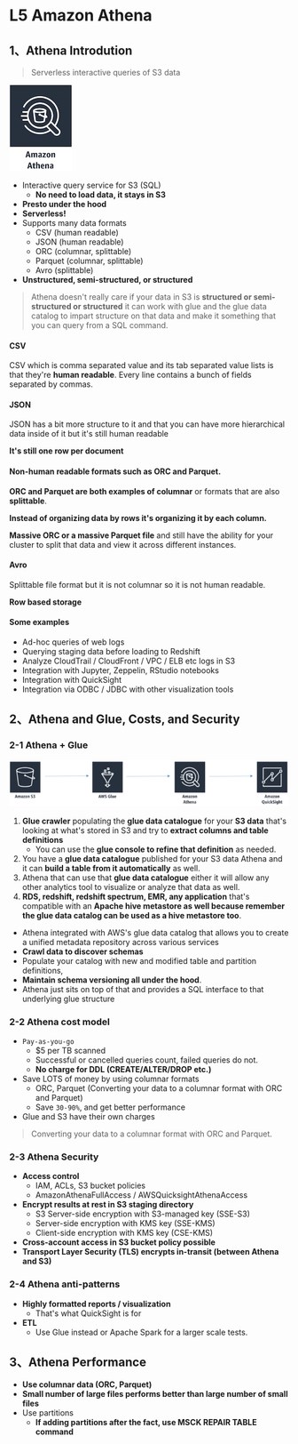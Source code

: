 # **L5 Amazon Athena**

## **1、Athena Introdution**

> Serverless interactive queries of S3 data

![Alt Image Text](../images/25_1.png "body image")

* Interactive query service for S3 (SQL) 
	* **No need to load data, it stays in S3** 
* **Presto under the hood** 
* **Serverless!** 
* Supports many data formats 
	* CSV (human readable) 
	* JSON (human readable) 
	* ORC (columnar, splittable) 
	* Parquet (columnar, splittable)
	* Avro (splittable) 
* **Unstructured, semi-structured, or structured** 

> Athena doesn't really care if your data in S3 is **structured or semi-structured or structured** it can work with glue and the glue data catalog to impart structure on that data and make it something that you can query from a SQL command.

#### **CSV**

CSV which is comma separated value and its tab separated value lists is that they're **human readable**. Every line contains a bunch of fields separated by commas.

#### **JSON** 

JSON  has a bit more structure to it and that you can have more hierarchical data inside of it but it's still human readable

**It's still one row per document**

#### **Non-human readable formats such as ORC and Parquet**. 

**ORC and Parquet are both examples of columnar** or formats that are also **splittable**.

**Instead of organizing data by rows it's organizing it by each column.**

**Massive ORC or a massive Parquet file** and still have the ability for your cluster to split that data and view it across different instances.

#### **Avro** 

Splittable file format but it is not columnar so it is not human readable.

**Row based storage**

#### **Some examples** 

* Ad-hoc queries of web logs 
* Querying staging data before loading to Redshift 
* Analyze CloudTrail / CloudFront / VPC / ELB etc logs in S3 
* Integration with Jupyter, Zeppelin, RStudio notebooks 
* Integration with QuickSight 
* Integration via ODBC / JDBC with other visualization tools 


## **2、Athena and Glue, Costs, and Security**


### **2-1 Athena + Glue**

![Alt Image Text](../images/25_2.png "body image")

1. **Glue crawler** populating the **glue data catalogue** for your **S3 data** that's looking at what's stored in S3 and try to **extract columns and table definitions**
   * You can use the **glue console to refine that definition** as needed. 
2. You have a **glue data catalogue** published for your S3 data Athena and it can **build a table from it automatically** as well.
3. Athena that can use that **glue data catalogue** either it will allow any other analytics tool to visualize or analyze that data as well. 
4. **RDS, redshift, redshift spectrum, EMR, any application** that's compatible with an **Apache hive metastore as well because remember the glue data catalog can be used as a hive metastore too**.



* Athena integrated with AWS's glue data catalog that allows you to create a unified metadata repository across various services 
* **Crawl data to discover schemas**
* Populate your catalog with new and modified table and partition definitions, 
* **Maintain schema versioning all under the hood**.
* Athena just sits on top of that and provides a SQL interface to that underlying glue structure




### **2-2 Athena cost model** 

* `Pay-as-you-go` 
	* $5 per TB scanned
	* Successful or cancelled queries count, failed queries do not. 
	* **No charge for DDL (CREATE/ALTER/DROP etc.)** 
* Save LOTS of money by using columnar formats 
	* ORC, Parquet (Converting your data to a columnar format with ORC and Parquet)
	* Save `30-90%`, and get better performance 
* Glue and S3 have their own charges 



> Converting your data to a columnar format with ORC and Parquet.


### **2-3 Athena Security**

* **Access control** 
	* IAM, ACLs, S3 bucket policies 
	* AmazonAthenaFullAccess / AWSQuicksightAthenaAccess 
* **Encrypt results at rest in S3 staging directory**
	* S3 Server-side encryption with S3-managed key (SSE-S3)
	* Server-side encryption with KMS key (SSE-KMS) 
	* Client-side encryption with KMS key (CSE-KMS) 
* **Cross-account access in S3 bucket policy possible** 
* **Transport Layer Security (TLS) encrypts in-transit (between Athena and S3)** 

### **2-4 Athena anti-patterns** 

* **Highly formatted reports / visualization**
	* That's what QuickSight is for 
* **ETL** 
	* Use Glue instead or Apache Spark for a larger scale tests.


## **3、Athena Performance**


* **Use columnar data (ORC, Parquet)** 
* **Small number of large files performs better than large number of small files** 
* Use partitions 
	* **If adding partitions after the fact, use MSCK REPAIR TABLE command**
